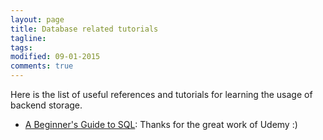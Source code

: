 ```yaml
---
layout: page
title: Database related tutorials
tagline: 
tags: 
modified: 09-01-2015
comments: true
---
```


Here is the list of useful references and tutorials for learning the usage of backend storage. 

*  [A Beginner's Guide to SQL](https://blog.udemy.com/beginners-guide-to-sql-mysql-tutorial/): Thanks for the great work of Udemy :)
